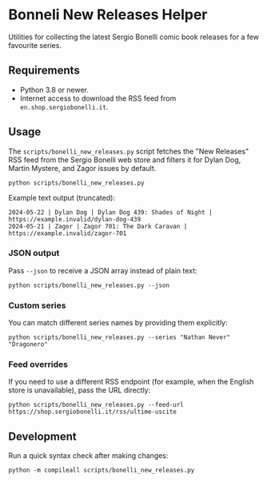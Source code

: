 # Bonneli New Releases Helper

Utilities for collecting the latest Sergio Bonelli comic book releases
for a few favourite series.

## Requirements

- Python 3.8 or newer.
- Internet access to download the RSS feed from `en.shop.sergiobonelli.it`.

## Usage

The `scripts/bonelli_new_releases.py` script fetches the "New Releases" RSS
feed from the Sergio Bonelli web store and filters it for Dylan Dog, Martin
Mystere, and Zagor issues by default.

```shell
python scripts/bonelli_new_releases.py
```

Example text output (truncated):

```
2024-05-22 | Dylan Dog | Dylan Dog 439: Shades of Night | https://example.invalid/dylan-dog-439
2024-05-21 | Zagor | Zagor 701: The Dark Caravan | https://example.invalid/zagor-701
```

### JSON output

Pass `--json` to receive a JSON array instead of plain text:

```shell
python scripts/bonelli_new_releases.py --json
```

### Custom series

You can match different series names by providing them explicitly:

```shell
python scripts/bonelli_new_releases.py --series "Nathan Never" "Dragonero"
```

### Feed overrides

If you need to use a different RSS endpoint (for example, when the English
store is unavailable), pass the URL directly:

```shell
python scripts/bonelli_new_releases.py --feed-url https://shop.sergiobonelli.it/rss/ultime-uscite
```

## Development

Run a quick syntax check after making changes:

```shell
python -m compileall scripts/bonelli_new_releases.py
```
